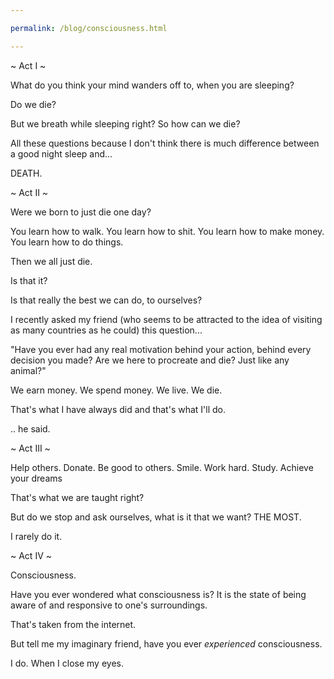 ```yaml
---

permalink: /blog/consciousness.html

---
```


~ Act I ~

What do you think your mind wanders off to, when you are sleeping?

Do we die?

But we breath while sleeping right? So how can we die?

All these questions because I don't think there is much difference between a good night sleep and...

DEATH.

~ Act II ~

Were we born to just die one day?

You learn how to walk.
You learn how to shit.
You learn how to make money.
You learn how to do things.

Then we all just die.

Is that it?

Is that really the best we can do, to ourselves?

I recently asked my friend (who seems to be attracted to the idea of visiting as many countries as he could) this question...

"Have you ever had any real motivation behind your action, behind every decision you made? Are we here to procreate and die? Just like any animal?"

We earn money.
We spend money.
We live.
We die.

That's what I have always did and that's what I'll do.

.. he said.

~ Act III ~

Help others.
Donate.
Be good to others.
Smile.
Work hard.
Study.
Achieve your dreams

That's what we are taught right?

But do we stop and ask ourselves, what is it that we want?
THE MOST.

I rarely do it.

~ Act IV ~

Consciousness.

Have you ever wondered what consciousness is?
It is the state of being aware of and responsive to one's surroundings.

That's taken from the internet.

But tell me my imaginary friend, have you ever *experienced* consciousness.

I do.
When I close my eyes.

